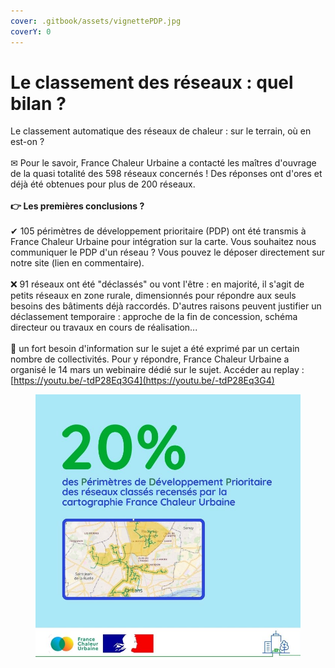 ```yaml
---
cover: .gitbook/assets/vignettePDP.jpg
coverY: 0
---
```


# Le classement des réseaux : quel bilan ?

Le classement automatique des réseaux de chaleur : sur le terrain, où en est-on ?\
\
✉ Pour le savoir, France Chaleur Urbaine a contacté les maîtres d'ouvrage de la quasi totalité des 598 réseaux concernés ! Des réponses ont d'ores et déjà été obtenues pour plus de 200 réseaux.\
\
**👉 Les premières conclusions ?**\
\
✔ 105 périmètres de développement prioritaire (PDP) ont été transmis à France Chaleur Urbaine pour intégration sur la carte. Vous souhaitez nous communiquer le PDP d'un réseau ? Vous pouvez le déposer directement sur notre site (lien en commentaire).\
\
❌ 91 réseaux ont été "déclassés" ou vont l'être : en majorité, il s'agit de petits réseaux en zone rurale, dimensionnés pour répondre aux seuls besoins des bâtiments déjà raccordés. D'autres raisons peuvent justifier un déclassement temporaire : approche de la fin de concession, schéma directeur ou travaux en cours de réalisation...\
\
🤔 un fort besoin d'information sur le sujet a été exprimé par un certain nombre de collectivités. Pour y répondre, France Chaleur Urbaine a organisé le 14 mars un webinaire dédié sur le sujet. Accéder au replay : [https://youtu.be/-tdP28Eq3G4](https://youtu.be/-tdP28Eq3G4)

<figure><img src=".gitbook/assets/5.jpg" alt=""><figcaption></figcaption></figure>
